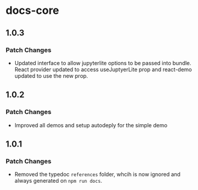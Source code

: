 # docs-core

## 1.0.3

### Patch Changes

- Updated interface to allow jupyterlite options to be passed into bundle. React provider updated to access useJuptyerLite prop and react-demo updated to use the new prop.

## 1.0.2

### Patch Changes

- Improved all demos and setup autodeply for the simple demo

## 1.0.1

### Patch Changes

- Removed the typedoc `references` folder, whcih is now ignored and always generated on `npm run docs`.
